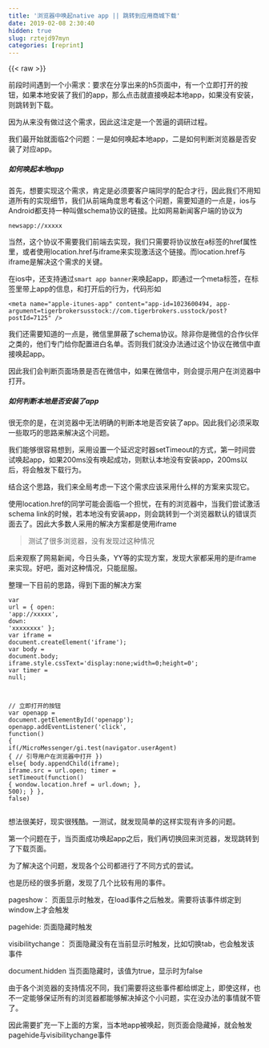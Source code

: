 ```yaml
---
title: '浏览器中唤起native app || 跳转到应用商城下载' 
date: 2019-02-08 2:30:40
hidden: true
slug: rztejd97myn
categories: [reprint]
---
```


{{< raw >}}

                    
<p>前段时间遇到一个小需求：要求在分享出来的h5页面中，有一个立即打开的按钮，如果本地安装了我们的app，那么点击就直接唤起本地app，如果没有安装，则跳转到下载。</p>
<p>因为从来没有做过这个需求，因此这注定是一个苦逼的调研过程。</p>
<p>我们最开始就面临2个问题：一是如何唤起本地app，二是如何判断浏览器是否安装了对应app。</p>
<h5>如何唤起本地app</h5>
<p>首先，想要实现这个需求，肯定是必须要客户端同学的配合才行，因此我们不用知道所有的实现细节，我们从前端角度思考看这个问题，需要知道的一点是，ios与Android都支持一种叫做schema协议的链接。比如网易新闻客户端的协议为</p>
<div class="widget-codetool" style="display:none;">
      <div class="widget-codetool--inner">
      <span class="selectCode code-tool" data-toggle="tooltip" data-placement="top" title="" data-original-title="全选"></span>
      <span type="button" class="copyCode code-tool" data-toggle="tooltip" data-placement="top" data-clipboard-text="newsapp://xxxxx" title="" data-original-title="复制"></span>
      <span type="button" class="saveToNote code-tool" data-toggle="tooltip" data-placement="top" title="" data-original-title="放进笔记"></span>
      </div>
      </div><pre class="hljs haxe"><code style="word-break: break-word; white-space: initial;"><span class="hljs-keyword">new</span><span class="hljs-type">sapp</span>:<span class="hljs-comment">//xxxxx</span></code></pre>
<p>当然，这个协议不需要我们前端去实现，我们只需要将协议放在a标签的href属性里，或者使用location.href与iframe来实现激活这个链接。而location.href与iframe是解决这个需求的关键。</p>
<p>在ios中，还支持通过<code>smart app banner</code>来唤起app，即通过一个meta标签，在标签里带上app的信息，和打开后的行为，代码形如</p>
<div class="widget-codetool" style="display:none;">
      <div class="widget-codetool--inner">
      <span class="selectCode code-tool" data-toggle="tooltip" data-placement="top" title="" data-original-title="全选"></span>
      <span type="button" class="copyCode code-tool" data-toggle="tooltip" data-placement="top" data-clipboard-text="<meta name=&quot;apple-itunes-app&quot; content=&quot;app-id=1023600494, app-argument=tigerbrokersusstock://com.tigerbrokers.usstock/post?postId=7125&quot; />" title="" data-original-title="复制"></span>
      <span type="button" class="saveToNote code-tool" data-toggle="tooltip" data-placement="top" title="" data-original-title="放进笔记"></span>
      </div>
      </div><pre class="xml hljs"><code class="html" style="word-break: break-word; white-space: initial;"><span class="hljs-tag">&lt;<span class="hljs-name">meta</span> <span class="hljs-attr">name</span>=<span class="hljs-string">"apple-itunes-app"</span> <span class="hljs-attr">content</span>=<span class="hljs-string">"app-id=1023600494, app-argument=tigerbrokersusstock://com.tigerbrokers.usstock/post?postId=7125"</span> /&gt;</span></code></pre>
<p>我们还需要知道的一点是，微信里屏蔽了schema协议。除非你是微信的合作伙伴之类的，他们专门给你配置进白名单。否则我们就没办法通过这个协议在微信中直接唤起app。</p>
<p>因此我们会判断页面场景是否在微信中，如果在微信中，则会提示用户在浏览器中打开。</p>
<h5>如何判断本地是否安装了app</h5>
<p>很无奈的是，在浏览器中无法明确的判断本地是否安装了app。因此我们必须采取一些取巧的思路来解决这个问题。</p>
<p>我们能够很容易想到，采用设置一个延迟定时器setTimeout的方式，第一时间尝试唤起app，如果200ms没有唤起成功，则默认本地没有安装app，200ms以后，将会触发下载行为。</p>
<p>结合这个思路，我们来全局考虑一下这个需求应该采用什么样的方案来实现它。</p>
<p>使用location.href的同学可能会面临一个担忧，在有的浏览器中，当我们尝试激活schema link的时候，若本地没有安装app，则会跳转到一个浏览器默认的错误页面去了。因此大多数人采用的解决方案都是使用iframe</p>
<blockquote>测试了很多浏览器，没有发现过这种情况</blockquote>
<p>后来观察了网易新闻，今日头条，YY等的实现方案，发现大家都采用的是iframe来实现。好吧，面对这种情况，只能屈服。</p>
<p>整理一下目前的思路，得到下面的解决方案</p>
<div class="widget-codetool" style="display:none;">
      <div class="widget-codetool--inner">
      <span class="selectCode code-tool" data-toggle="tooltip" data-placement="top" title="" data-original-title="全选"></span>
      <span type="button" class="copyCode code-tool" data-toggle="tooltip" data-placement="top" data-clipboard-text="var url = {
  open: 'app://xxxxx',
  down: 'xxxxxxxx'
};
var iframe = document.createElement('iframe');
var body = document.body;
iframe.style.cssText='display:none;width=0;height=0';
var timer = null;

// 立即打开的按钮
var openapp = document.getElementById('openapp');
openapp.addEventListener('click', function() {
  if(/MicroMessenger/gi.test(navigator.userAgent) {
    // 引导用户在浏览器中打开
  }) else{
    body.appendChild(iframe);
    iframe.src = url.open;
    timer = setTimeout(function() {
      wondow.location.href = url.down;
    }, 500);
  }
}, false)
" title="" data-original-title="复制"></span>
      <span type="button" class="saveToNote code-tool" data-toggle="tooltip" data-placement="top" title="" data-original-title="放进笔记"></span>
      </div>
      </div><pre class="javascript hljs"><code class="js"><span class="hljs-keyword">var</span> url = {
  <span class="hljs-attr">open</span>: <span class="hljs-string">'app://xxxxx'</span>,
  <span class="hljs-attr">down</span>: <span class="hljs-string">'xxxxxxxx'</span>
};
<span class="hljs-keyword">var</span> iframe = <span class="hljs-built_in">document</span>.createElement(<span class="hljs-string">'iframe'</span>);
<span class="hljs-keyword">var</span> body = <span class="hljs-built_in">document</span>.body;
iframe.style.cssText=<span class="hljs-string">'display:none;width=0;height=0'</span>;
<span class="hljs-keyword">var</span> timer = <span class="hljs-literal">null</span>;

<span class="hljs-comment">// 立即打开的按钮</span>
<span class="hljs-keyword">var</span> openapp = <span class="hljs-built_in">document</span>.getElementById(<span class="hljs-string">'openapp'</span>);
openapp.addEventListener(<span class="hljs-string">'click'</span>, <span class="hljs-function"><span class="hljs-keyword">function</span>(<span class="hljs-params"></span>) </span>{
  <span class="hljs-keyword">if</span>(<span class="hljs-regexp">/MicroMessenger/gi</span>.test(navigator.userAgent) {
    <span class="hljs-comment">// 引导用户在浏览器中打开</span>
  }) <span class="hljs-keyword">else</span>{
    body.appendChild(iframe);
    iframe.src = url.open;
    timer = setTimeout(<span class="hljs-function"><span class="hljs-keyword">function</span>(<span class="hljs-params"></span>) </span>{
      wondow.location.href = url.down;
    }, <span class="hljs-number">500</span>);
  }
}, <span class="hljs-literal">false</span>)
</code></pre>
<p>想法很美好，现实很残酷。一测试，就发现简单的这样实现有许多的问题。</p>
<p>第一个问题在于，当页面成功唤起app之后，我们再切换回来浏览器，发现跳转到了下载页面。</p>
<p>为了解决这个问题，发现各个公司都进行了不同方式的尝试。</p>
<p>也是历经的很多折磨，发现了几个比较有用的事件。</p>
<p>pageshow： 页面显示时触发，在load事件之后触发。需要将该事件绑定到window上才会触发</p>
<p>pagehide: 页面隐藏时触发</p>
<p>visibilitychange： 页面隐藏没有在当前显示时触发，比如切换tab，也会触发该事件</p>
<p>document.hidden 当页面隐藏时，该值为true，显示时为false</p>
<p>由于各个浏览器的支持情况不同，我们需要将这些事件都给绑定上，即使这样，也不一定能够保证所有的浏览器都能够解决掉这个小问题，实在没办法的事情就不管了。</p>
<p>因此需要扩充一下上面的方案，当本地app被唤起，则页面会隐藏掉，就会触发pagehide与visibilitychange事件</p>
<div class="widget-codetool" style="display:none;">
      <div class="widget-codetool--inner">
      <span class="selectCode code-tool" data-toggle="tooltip" data-placement="top" title="" data-original-title="全选"></span>
      <span type="button" class="copyCode code-tool" data-toggle="tooltip" data-placement="top" data-clipboard-text="$(document).on('visibilitychange webkitvisibilitychange', function() {
    var tag = document.hidden || document.webkitHidden;
    if (tag) {
        clearTimeout(timer);
    }
})

$(window).on('pagehide', function() {
    clearTimeout(timer);
})" title="" data-original-title="复制"></span>
      <span type="button" class="saveToNote code-tool" data-toggle="tooltip" data-placement="top" title="" data-original-title="放进笔记"></span>
      </div>
      </div><pre class="javascript hljs"><code class="js">$(<span class="hljs-built_in">document</span>).on(<span class="hljs-string">'visibilitychange webkitvisibilitychange'</span>, <span class="hljs-function"><span class="hljs-keyword">function</span>(<span class="hljs-params"></span>) </span>{
    <span class="hljs-keyword">var</span> tag = <span class="hljs-built_in">document</span>.hidden || <span class="hljs-built_in">document</span>.webkitHidden;
    <span class="hljs-keyword">if</span> (tag) {
        clearTimeout(timer);
    }
})

$(<span class="hljs-built_in">window</span>).on(<span class="hljs-string">'pagehide'</span>, <span class="hljs-function"><span class="hljs-keyword">function</span>(<span class="hljs-params"></span>) </span>{
    clearTimeout(timer);
})</code></pre>
<p>而另外一个问题就是IOS9+下面的问题了。ios9的Safari，根本不支持通过iframe跳转到其他页面去。也就是说，在safari下，我的整体方案被全盘否决！</p>
<p>于是我就只能尝试使用location.href的方式，这个方式能够唤起app，但是有一个坑爹的问题，使用schema协议唤起app会有弹窗而不会直接跳转去app！甚至当本地没有app时，会被判断为链接无效，然后还有一个弹窗。</p>
<p>这个弹窗会造成什么问题呢？如果用户不点确认按钮，根据上面的逻辑，这个时候就会发现页面会自动跳转到下载去了。而且无效的弹窗提示在用户体验上是不允许出现的。</p>
<p>好吧，继续扒别人的代码，看看别人是如何实现的。然后我又去观摩了其他公司的实现结果，发现网易新闻，今日头条都可以在ios直接从微信中唤起app。真是神奇了，可是今日头条在Android版微信上也没办法直接唤起的，他们在Android上都是直接到腾讯应用宝的下载里去。所以按道理来说这不是添加了白名单。</p>
<p>为了找到这个问题的解决方案，我在网易新闻的页面中扒出了他们的代码，并整理如下，添加了部分注释</p>
<div class="widget-codetool" style="display:none;">
      <div class="widget-codetool--inner">
      <span class="selectCode code-tool" data-toggle="tooltip" data-placement="top" title="" data-original-title="全选"></span>
      <span type="button" class="copyCode code-tool" data-toggle="tooltip" data-placement="top" data-clipboard-text="
window.NRUM = window.NRUM || {};
window.NRUM.config = {
    key:'27e86c0843344caca7ba9ea652d7948d',
    clientStart: +new Date()
};
(function() {
    var n = document.getElementsByTagName('script')[0],
        s = document.createElement('script');

    s.type = 'text/javascript';
    s.async = true;
    s.src = '//nos.netease.com/apmsdk/napm-web-min-1.1.3.js';
    n.parentNode.insertBefore(s, n);
})();


;
(function(window,doc){

    // http://apm.netease.com/manual?api=web
    NRUM.mark &amp;&amp; NRUM.mark('pageload', true)

    var list = []
    var config = null

    // jsonp
    function jsonp(a, b, c) {
        var d;
        d = document.createElement('script');
        d.src = a;
        c &amp;&amp; (d.charset = c);
        d.onload = function() {
            this.onload = this.onerror = null;
            this.parentNode.removeChild(this);
            b &amp;&amp; b(!0);
        };
        d.onerror = function() {
            this.onload = this.onerror = null;
            this.parentNode.removeChild(this);
            b &amp;&amp; b(!1);
        };
        document.head.appendChild(d);
    };


    function localParam(search,hash){
        search = search || window.location.search;
        hash = hash || window.location.hash;
        var fn = function(str,reg){
            if(str){
                var data = {};
                str.replace(reg,function( $0, $1, $2, $3 ){
                    data[ $1 ] = $3;
                });
                return data;
            }
        }
        return {search: fn(search,new RegExp( &quot;([^?=&amp;]+)(=([^&amp;]*))?&quot;, &quot;g&quot; ))||{},hash: fn(hash,new RegExp( &quot;([^#=&amp;]+)(=([^&amp;]*))?&quot;, &quot;g&quot; ))||{"}}";
    }

    jsonp('http://active.163.com/service/form/v1/5847/view/1047.jsonp')

    window.search = localParam().search
    window._callback = function(data) {
        window._callback = null
        list = data.list
        if(search.s &amp;&amp; !!search.s.match(/^wap/i)) {
            config = list.filter(function(item){
                return item.type === 'wap'
            })[0]
            return
        }
        config = list.filter(function(item){
            return item.type === search.s
        })[0]
    }

    var isAndroid = !!navigator.userAgent.match(/android/ig),
        isIos = !!navigator.userAgent.match(/iphone|ipod/ig),
        isIpad = !!navigator.userAgent.match(/ipad/ig),
        isIos9 = !!navigator.userAgent.match(/OS 9/ig),
        isYx = !!navigator.userAgent.match(/MailMaster_Android/i),
        isNewsapp = !!navigator.userAgent.match(/newsapp/i),
        isWeixin = (/MicroMessenger/ig).test(navigator.userAgent),
        isYixin = (/yixin/ig).test(navigator.userAgent),
        isQQ = (/qq/ig).test(navigator.userAgent),
        params = localParam().search,
        url = 'newsapp://',
        iframe = document.getElementById('iframe');

    var isIDevicePhone = (/iphone|ipod/gi).test(navigator.platform);
    var isIDeviceIpad = !isIDevicePhone &amp;&amp; (/ipad/gi).test(navigator.platform);
    var isIDevice = isIDevicePhone || isIDeviceIpad;
    var isandroid2_x = !isIDevice &amp;&amp; (/android\s?2\./gi).test(navigator.userAgent);
    var isIEMobile = !isIDevice &amp;&amp; !isAndroid &amp;&amp; (/MSIE/gi).test(navigator.userAgent);
    var android_url = (!isandroid2_x) ? &quot;http://3g.163.com/links/4304&quot; : &quot;http://3g.163.com/links/6264&quot;;
    var ios_url = &quot;http://3g.163.com/links/3615&quot;;
    var wphone_url = &quot;http://3g.163.com/links/3614&quot;;
    var channel = params.s || 'newsapp'

    // 判断在不同环境下app的url
    if(params.docid){
        if(params['boardid'] &amp;&amp; params['title']){
            url = url + 'comment/' + params.boardid + '/' + params.docid + '/' + params.title
        }else{
            url = url + 'doc/' + params.docid
        }
    }else if(params.sid){
        url = url + 'topic/' + params.sid
    }else if(params.pid){
        var pid = params.pid.split('_')
        url = url + 'photo/' + pid[0] + '/' + pid[1]
    }else if(params.vid){
        url = url + 'video/' + params.vid
    }else if(params.liveRoomid){
        url = url + 'live/' + params.liveRoomid
    }else if(params.url){
        url = url + 'web/' + decodeURIComponent(params.url)
    }else if(params.expertid){
        url = url + 'expert/' + params.expertid
    }else if(params.subjectid){
        url = url + 'subject/' + params.subjectid
    }else if(params.readerid){
        url = url + 'reader/' + params.readerid
    }else{
        url += 'startup'
    }
    if(url.indexOf('?') >= 0){
        url += '&amp;s=' + (params.s || 'sps')
    }else{
        url += '?s=' + (params.s || 'sps')
    }

    // ios &amp;&amp; 易信  用iframe 打开
    if((isIos||isIpad) &amp;&amp; navigator.userAgent.match(/yixin/i)) {
        document.getElementById('iframe').src = url;
    }

    var height = document.documentElement.clientHeight;

    // 通常情况下先尝试使用iframe打开
    document.getElementById('iframe').src = url;

    // 移动端浏览器中，将下载页面显示出来
    if(!isWeixin &amp;&amp; !isQQ &amp;&amp; !isYixin &amp;&amp; !isYx){
        document.querySelector('.main-body').style.display = 'block'
        if(isIos9){
            document.querySelector('.main-body').classList.add('showtip')
        }

        setTimeout(function(){
            document.body.scrollTop = 0
        },200)
    }else{
        document.getElementById('guide').style.display = 'block'
    }

    // Forward To Redirect Url
    // Add by zhanzhixiang 12/28/2015
    if (params.redirect) {
        var redirectUrl = decodeURIComponent(params.redirect);
        if ( typeof(URL) === 'function' &amp;&amp; new URL(redirectUrl).hostname.search(&quot;163.com&quot;) !== -1) {
            window.location.href = redirectUrl;
        } else if (redirectUrl.search(&quot;163.com&quot;) !== -1){
            window.location.href = redirectUrl;
        };
    }

    // Forward To Redirect Url End
    if ((isWeixin || isQQ) &amp;&amp; isAndroid) {
        window.location.href = 'http://a.app.qq.com/o/simple.jsp?pkgname=com.netease.newsreader.activity&amp;ckey=CK1331205846719&amp;android_schema=' +　url.match(/(.*)\?/)[1]
    }

    if(isIos||isIpad){
        document.getElementById(&quot;guide&quot;).classList.add('iosguideopen')
    }else if (isAndroid){
        document.getElementById(&quot;guide&quot;).classList.add('androidguideopen')
    }else{
        // window.location.href = 'http://www.163.com/newsapp'
    }

    document.getElementById('link').addEventListener('click', function(){

        // 统计
        neteaseTracker &amp;&amp; neteaseTracker(false,'http://sps.163.com/func/?func=downloadapp&amp;modelid='+modelid+'&amp;spst='+spst+'&amp;spsf&amp;spss=' + channel,'', 'sps' )

        if (config) {
            android_url = config.android
        }
        if (config &amp;&amp; config.iOS) {
            ios_url = config.iOS
        }
        if(isWeixin || isQQ){
            return
        }
        var msg = isIDeviceIpad ? &quot;检测到您正在使用iPad, 是否直接前往AppStore下载?&quot; : &quot;检测到您正在使用iPhone, 是否直接前往AppStore下载?&quot;;
        if (isIDevice){
            window.location = ios_url;
            return;
        }else if(isAndroid){
            // uc浏览器用iframe唤醒
            if(navigator.userAgent.match(/ucbrowser|yixin|MailMaster/i)){
                document.getElementById('iframe').src = url;
            } else {
                window.location.href = url;
            }
            setTimeout(function(){
                if(document.webkitHidden) {
                    return
                }
                if (confirm(&quot;检测到您正在使用Android 手机，是否直接下载程序安装包？&quot;)) {
                    neteaseTracker &amp;&amp; neteaseTracker(false,'http://sps.163.com/func/?func=downloadapp_pass&amp;modelid='+modelid+'&amp;spst='+spst+'&amp;spsf&amp;spss=' + channel,'', 'sps' )
                    window.location.href = android_url;
                } else {
                    neteaseTracker &amp;&amp; neteaseTracker(false,'http://sps.163.com/func/?func=downloadapp_cancel&amp;modelid='+modelid+'&amp;spst='+spst+'&amp;spsf&amp;spss=' + channel,'', 'sps' )
                }
            },200)
            return;
        }else if(isIEMobile){
            window.location = wphone_url;
            return;
        }else{
            window.open('http://www.163.com/special/00774IQ6/newsapp_download.html');
            return;
        }
    }, false)

    setTimeout(function(){
        if(isIDevice &amp;&amp; params.notdownload != 1 &amp;&amp; !isNewsapp &amp;&amp; !isIos9){
            document.getElementById('link').click()
        }
    }, 1000)

})(window,document);
" title="" data-original-title="复制"></span>
      <span type="button" class="saveToNote code-tool" data-toggle="tooltip" data-placement="top" title="" data-original-title="放进笔记"></span>
      </div>
      </div><pre class="javascript hljs"><code class="js">
<span class="hljs-built_in">window</span>.NRUM = <span class="hljs-built_in">window</span>.NRUM || {};
<span class="hljs-built_in">window</span>.NRUM.config = {
    <span class="hljs-attr">key</span>:<span class="hljs-string">'27e86c0843344caca7ba9ea652d7948d'</span>,
    <span class="hljs-attr">clientStart</span>: +<span class="hljs-keyword">new</span> <span class="hljs-built_in">Date</span>()
};
(<span class="hljs-function"><span class="hljs-keyword">function</span>(<span class="hljs-params"></span>) </span>{
    <span class="hljs-keyword">var</span> n = <span class="hljs-built_in">document</span>.getElementsByTagName(<span class="hljs-string">'script'</span>)[<span class="hljs-number">0</span>],
        s = <span class="hljs-built_in">document</span>.createElement(<span class="hljs-string">'script'</span>);

    s.type = <span class="hljs-string">'text/javascript'</span>;
    s.async = <span class="hljs-literal">true</span>;
    s.src = <span class="hljs-string">'//nos.netease.com/apmsdk/napm-web-min-1.1.3.js'</span>;
    n.parentNode.insertBefore(s, n);
})();


;
(<span class="hljs-function"><span class="hljs-keyword">function</span>(<span class="hljs-params">window,doc</span>)</span>{

    <span class="hljs-comment">// http://apm.netease.com/manual?api=web</span>
    NRUM.mark &amp;&amp; NRUM.mark(<span class="hljs-string">'pageload'</span>, <span class="hljs-literal">true</span>)

    <span class="hljs-keyword">var</span> list = []
    <span class="hljs-keyword">var</span> config = <span class="hljs-literal">null</span>

    <span class="hljs-comment">// jsonp</span>
    <span class="hljs-function"><span class="hljs-keyword">function</span> <span class="hljs-title">jsonp</span>(<span class="hljs-params">a, b, c</span>) </span>{
        <span class="hljs-keyword">var</span> d;
        d = <span class="hljs-built_in">document</span>.createElement(<span class="hljs-string">'script'</span>);
        d.src = a;
        c &amp;&amp; (d.charset = c);
        d.onload = <span class="hljs-function"><span class="hljs-keyword">function</span>(<span class="hljs-params"></span>) </span>{
            <span class="hljs-keyword">this</span>.onload = <span class="hljs-keyword">this</span>.onerror = <span class="hljs-literal">null</span>;
            <span class="hljs-keyword">this</span>.parentNode.removeChild(<span class="hljs-keyword">this</span>);
            b &amp;&amp; b(!<span class="hljs-number">0</span>);
        };
        d.onerror = <span class="hljs-function"><span class="hljs-keyword">function</span>(<span class="hljs-params"></span>) </span>{
            <span class="hljs-keyword">this</span>.onload = <span class="hljs-keyword">this</span>.onerror = <span class="hljs-literal">null</span>;
            <span class="hljs-keyword">this</span>.parentNode.removeChild(<span class="hljs-keyword">this</span>);
            b &amp;&amp; b(!<span class="hljs-number">1</span>);
        };
        <span class="hljs-built_in">document</span>.head.appendChild(d);
    };


    <span class="hljs-function"><span class="hljs-keyword">function</span> <span class="hljs-title">localParam</span>(<span class="hljs-params">search,hash</span>)</span>{
        search = search || <span class="hljs-built_in">window</span>.location.search;
        hash = hash || <span class="hljs-built_in">window</span>.location.hash;
        <span class="hljs-keyword">var</span> fn = <span class="hljs-function"><span class="hljs-keyword">function</span>(<span class="hljs-params">str,reg</span>)</span>{
            <span class="hljs-keyword">if</span>(str){
                <span class="hljs-keyword">var</span> data = {};
                str.replace(reg,<span class="hljs-function"><span class="hljs-keyword">function</span>(<span class="hljs-params"> $<span class="hljs-number">0</span>, $<span class="hljs-number">1</span>, $<span class="hljs-number">2</span>, $<span class="hljs-number">3</span> </span>)</span>{
                    data[ $<span class="hljs-number">1</span> ] = $<span class="hljs-number">3</span>;
                });
                <span class="hljs-keyword">return</span> data;
            }
        }
        <span class="hljs-keyword">return</span> {<span class="hljs-attr">search</span>: fn(search,<span class="hljs-keyword">new</span> <span class="hljs-built_in">RegExp</span>( <span class="hljs-string">"([^?=&amp;]+)(=([^&amp;]*))?"</span>, <span class="hljs-string">"g"</span> ))||{},<span class="hljs-attr">hash</span>: fn(hash,<span class="hljs-keyword">new</span> <span class="hljs-built_in">RegExp</span>( <span class="hljs-string">"([^#=&amp;]+)(=([^&amp;]*))?"</span>, <span class="hljs-string">"g"</span> ))||{"}}";
    }

    jsonp(<span class="hljs-string">'http://active.163.com/service/form/v1/5847/view/1047.jsonp'</span>)

    <span class="hljs-built_in">window</span>.search = localParam().search
    <span class="hljs-built_in">window</span>._callback = <span class="hljs-function"><span class="hljs-keyword">function</span>(<span class="hljs-params">data</span>) </span>{
        <span class="hljs-built_in">window</span>._callback = <span class="hljs-literal">null</span>
        list = data.list
        <span class="hljs-keyword">if</span>(search.s &amp;&amp; !!search.s.match(<span class="hljs-regexp">/^wap/i</span>)) {
            config = list.filter(<span class="hljs-function"><span class="hljs-keyword">function</span>(<span class="hljs-params">item</span>)</span>{
                <span class="hljs-keyword">return</span> item.type === <span class="hljs-string">'wap'</span>
            })[<span class="hljs-number">0</span>]
            <span class="hljs-keyword">return</span>
        }
        config = list.filter(<span class="hljs-function"><span class="hljs-keyword">function</span>(<span class="hljs-params">item</span>)</span>{
            <span class="hljs-keyword">return</span> item.type === search.s
        })[<span class="hljs-number">0</span>]
    }

    <span class="hljs-keyword">var</span> isAndroid = !!navigator.userAgent.match(<span class="hljs-regexp">/android/ig</span>),
        isIos = !!navigator.userAgent.match(<span class="hljs-regexp">/iphone|ipod/ig</span>),
        isIpad = !!navigator.userAgent.match(<span class="hljs-regexp">/ipad/ig</span>),
        isIos9 = !!navigator.userAgent.match(<span class="hljs-regexp">/OS 9/ig</span>),
        isYx = !!navigator.userAgent.match(<span class="hljs-regexp">/MailMaster_Android/i</span>),
        isNewsapp = !!navigator.userAgent.match(<span class="hljs-regexp">/newsapp/i</span>),
        isWeixin = (<span class="hljs-regexp">/MicroMessenger/ig</span>).test(navigator.userAgent),
        isYixin = (<span class="hljs-regexp">/yixin/ig</span>).test(navigator.userAgent),
        isQQ = (<span class="hljs-regexp">/qq/ig</span>).test(navigator.userAgent),
        params = localParam().search,
        url = <span class="hljs-string">'newsapp://'</span>,
        iframe = <span class="hljs-built_in">document</span>.getElementById(<span class="hljs-string">'iframe'</span>);

    <span class="hljs-keyword">var</span> isIDevicePhone = (<span class="hljs-regexp">/iphone|ipod/gi</span>).test(navigator.platform);
    <span class="hljs-keyword">var</span> isIDeviceIpad = !isIDevicePhone &amp;&amp; (<span class="hljs-regexp">/ipad/gi</span>).test(navigator.platform);
    <span class="hljs-keyword">var</span> isIDevice = isIDevicePhone || isIDeviceIpad;
    <span class="hljs-keyword">var</span> isandroid2_x = !isIDevice &amp;&amp; (<span class="hljs-regexp">/android\s?2\./gi</span>).test(navigator.userAgent);
    <span class="hljs-keyword">var</span> isIEMobile = !isIDevice &amp;&amp; !isAndroid &amp;&amp; (<span class="hljs-regexp">/MSIE/gi</span>).test(navigator.userAgent);
    <span class="hljs-keyword">var</span> android_url = (!isandroid2_x) ? <span class="hljs-string">"http://3g.163.com/links/4304"</span> : <span class="hljs-string">"http://3g.163.com/links/6264"</span>;
    <span class="hljs-keyword">var</span> ios_url = <span class="hljs-string">"http://3g.163.com/links/3615"</span>;
    <span class="hljs-keyword">var</span> wphone_url = <span class="hljs-string">"http://3g.163.com/links/3614"</span>;
    <span class="hljs-keyword">var</span> channel = params.s || <span class="hljs-string">'newsapp'</span>

    <span class="hljs-comment">// 判断在不同环境下app的url</span>
    <span class="hljs-keyword">if</span>(params.docid){
        <span class="hljs-keyword">if</span>(params[<span class="hljs-string">'boardid'</span>] &amp;&amp; params[<span class="hljs-string">'title'</span>]){
            url = url + <span class="hljs-string">'comment/'</span> + params.boardid + <span class="hljs-string">'/'</span> + params.docid + <span class="hljs-string">'/'</span> + params.title
        }<span class="hljs-keyword">else</span>{
            url = url + <span class="hljs-string">'doc/'</span> + params.docid
        }
    }<span class="hljs-keyword">else</span> <span class="hljs-keyword">if</span>(params.sid){
        url = url + <span class="hljs-string">'topic/'</span> + params.sid
    }<span class="hljs-keyword">else</span> <span class="hljs-keyword">if</span>(params.pid){
        <span class="hljs-keyword">var</span> pid = params.pid.split(<span class="hljs-string">'_'</span>)
        url = url + <span class="hljs-string">'photo/'</span> + pid[<span class="hljs-number">0</span>] + <span class="hljs-string">'/'</span> + pid[<span class="hljs-number">1</span>]
    }<span class="hljs-keyword">else</span> <span class="hljs-keyword">if</span>(params.vid){
        url = url + <span class="hljs-string">'video/'</span> + params.vid
    }<span class="hljs-keyword">else</span> <span class="hljs-keyword">if</span>(params.liveRoomid){
        url = url + <span class="hljs-string">'live/'</span> + params.liveRoomid
    }<span class="hljs-keyword">else</span> <span class="hljs-keyword">if</span>(params.url){
        url = url + <span class="hljs-string">'web/'</span> + <span class="hljs-built_in">decodeURIComponent</span>(params.url)
    }<span class="hljs-keyword">else</span> <span class="hljs-keyword">if</span>(params.expertid){
        url = url + <span class="hljs-string">'expert/'</span> + params.expertid
    }<span class="hljs-keyword">else</span> <span class="hljs-keyword">if</span>(params.subjectid){
        url = url + <span class="hljs-string">'subject/'</span> + params.subjectid
    }<span class="hljs-keyword">else</span> <span class="hljs-keyword">if</span>(params.readerid){
        url = url + <span class="hljs-string">'reader/'</span> + params.readerid
    }<span class="hljs-keyword">else</span>{
        url += <span class="hljs-string">'startup'</span>
    }
    <span class="hljs-keyword">if</span>(url.indexOf(<span class="hljs-string">'?'</span>) &gt;= <span class="hljs-number">0</span>){
        url += <span class="hljs-string">'&amp;s='</span> + (params.s || <span class="hljs-string">'sps'</span>)
    }<span class="hljs-keyword">else</span>{
        url += <span class="hljs-string">'?s='</span> + (params.s || <span class="hljs-string">'sps'</span>)
    }

    <span class="hljs-comment">// ios &amp;&amp; 易信  用iframe 打开</span>
    <span class="hljs-keyword">if</span>((isIos||isIpad) &amp;&amp; navigator.userAgent.match(<span class="hljs-regexp">/yixin/i</span>)) {
        <span class="hljs-built_in">document</span>.getElementById(<span class="hljs-string">'iframe'</span>).src = url;
    }

    <span class="hljs-keyword">var</span> height = <span class="hljs-built_in">document</span>.documentElement.clientHeight;

    <span class="hljs-comment">// 通常情况下先尝试使用iframe打开</span>
    <span class="hljs-built_in">document</span>.getElementById(<span class="hljs-string">'iframe'</span>).src = url;

    <span class="hljs-comment">// 移动端浏览器中，将下载页面显示出来</span>
    <span class="hljs-keyword">if</span>(!isWeixin &amp;&amp; !isQQ &amp;&amp; !isYixin &amp;&amp; !isYx){
        <span class="hljs-built_in">document</span>.querySelector(<span class="hljs-string">'.main-body'</span>).style.display = <span class="hljs-string">'block'</span>
        <span class="hljs-keyword">if</span>(isIos9){
            <span class="hljs-built_in">document</span>.querySelector(<span class="hljs-string">'.main-body'</span>).classList.add(<span class="hljs-string">'showtip'</span>)
        }

        setTimeout(<span class="hljs-function"><span class="hljs-keyword">function</span>(<span class="hljs-params"></span>)</span>{
            <span class="hljs-built_in">document</span>.body.scrollTop = <span class="hljs-number">0</span>
        },<span class="hljs-number">200</span>)
    }<span class="hljs-keyword">else</span>{
        <span class="hljs-built_in">document</span>.getElementById(<span class="hljs-string">'guide'</span>).style.display = <span class="hljs-string">'block'</span>
    }

    <span class="hljs-comment">// Forward To Redirect Url</span>
    <span class="hljs-comment">// Add by zhanzhixiang 12/28/2015</span>
    <span class="hljs-keyword">if</span> (params.redirect) {
        <span class="hljs-keyword">var</span> redirectUrl = <span class="hljs-built_in">decodeURIComponent</span>(params.redirect);
        <span class="hljs-keyword">if</span> ( <span class="hljs-keyword">typeof</span>(URL) === <span class="hljs-string">'function'</span> &amp;&amp; <span class="hljs-keyword">new</span> URL(redirectUrl).hostname.search(<span class="hljs-string">"163.com"</span>) !== <span class="hljs-number">-1</span>) {
            <span class="hljs-built_in">window</span>.location.href = redirectUrl;
        } <span class="hljs-keyword">else</span> <span class="hljs-keyword">if</span> (redirectUrl.search(<span class="hljs-string">"163.com"</span>) !== <span class="hljs-number">-1</span>){
            <span class="hljs-built_in">window</span>.location.href = redirectUrl;
        };
    }

    <span class="hljs-comment">// Forward To Redirect Url End</span>
    <span class="hljs-keyword">if</span> ((isWeixin || isQQ) &amp;&amp; isAndroid) {
        <span class="hljs-built_in">window</span>.location.href = <span class="hljs-string">'http://a.app.qq.com/o/simple.jsp?pkgname=com.netease.newsreader.activity&amp;ckey=CK1331205846719&amp;android_schema='</span> +　url.match(<span class="hljs-regexp">/(.*)\?/</span>)[<span class="hljs-number">1</span>]
    }

    <span class="hljs-keyword">if</span>(isIos||isIpad){
        <span class="hljs-built_in">document</span>.getElementById(<span class="hljs-string">"guide"</span>).classList.add(<span class="hljs-string">'iosguideopen'</span>)
    }<span class="hljs-keyword">else</span> <span class="hljs-keyword">if</span> (isAndroid){
        <span class="hljs-built_in">document</span>.getElementById(<span class="hljs-string">"guide"</span>).classList.add(<span class="hljs-string">'androidguideopen'</span>)
    }<span class="hljs-keyword">else</span>{
        <span class="hljs-comment">// window.location.href = 'http://www.163.com/newsapp'</span>
    }

    <span class="hljs-built_in">document</span>.getElementById(<span class="hljs-string">'link'</span>).addEventListener(<span class="hljs-string">'click'</span>, <span class="hljs-function"><span class="hljs-keyword">function</span>(<span class="hljs-params"></span>)</span>{

        <span class="hljs-comment">// 统计</span>
        neteaseTracker &amp;&amp; neteaseTracker(<span class="hljs-literal">false</span>,<span class="hljs-string">'http://sps.163.com/func/?func=downloadapp&amp;modelid='</span>+modelid+<span class="hljs-string">'&amp;spst='</span>+spst+<span class="hljs-string">'&amp;spsf&amp;spss='</span> + channel,<span class="hljs-string">''</span>, <span class="hljs-string">'sps'</span> )

        <span class="hljs-keyword">if</span> (config) {
            android_url = config.android
        }
        <span class="hljs-keyword">if</span> (config &amp;&amp; config.iOS) {
            ios_url = config.iOS
        }
        <span class="hljs-keyword">if</span>(isWeixin || isQQ){
            <span class="hljs-keyword">return</span>
        }
        <span class="hljs-keyword">var</span> msg = isIDeviceIpad ? <span class="hljs-string">"检测到您正在使用iPad, 是否直接前往AppStore下载?"</span> : <span class="hljs-string">"检测到您正在使用iPhone, 是否直接前往AppStore下载?"</span>;
        <span class="hljs-keyword">if</span> (isIDevice){
            <span class="hljs-built_in">window</span>.location = ios_url;
            <span class="hljs-keyword">return</span>;
        }<span class="hljs-keyword">else</span> <span class="hljs-keyword">if</span>(isAndroid){
            <span class="hljs-comment">// uc浏览器用iframe唤醒</span>
            <span class="hljs-keyword">if</span>(navigator.userAgent.match(<span class="hljs-regexp">/ucbrowser|yixin|MailMaster/i</span>)){
                <span class="hljs-built_in">document</span>.getElementById(<span class="hljs-string">'iframe'</span>).src = url;
            } <span class="hljs-keyword">else</span> {
                <span class="hljs-built_in">window</span>.location.href = url;
            }
            setTimeout(<span class="hljs-function"><span class="hljs-keyword">function</span>(<span class="hljs-params"></span>)</span>{
                <span class="hljs-keyword">if</span>(<span class="hljs-built_in">document</span>.webkitHidden) {
                    <span class="hljs-keyword">return</span>
                }
                <span class="hljs-keyword">if</span> (confirm(<span class="hljs-string">"检测到您正在使用Android 手机，是否直接下载程序安装包？"</span>)) {
                    neteaseTracker &amp;&amp; neteaseTracker(<span class="hljs-literal">false</span>,<span class="hljs-string">'http://sps.163.com/func/?func=downloadapp_pass&amp;modelid='</span>+modelid+<span class="hljs-string">'&amp;spst='</span>+spst+<span class="hljs-string">'&amp;spsf&amp;spss='</span> + channel,<span class="hljs-string">''</span>, <span class="hljs-string">'sps'</span> )
                    <span class="hljs-built_in">window</span>.location.href = android_url;
                } <span class="hljs-keyword">else</span> {
                    neteaseTracker &amp;&amp; neteaseTracker(<span class="hljs-literal">false</span>,<span class="hljs-string">'http://sps.163.com/func/?func=downloadapp_cancel&amp;modelid='</span>+modelid+<span class="hljs-string">'&amp;spst='</span>+spst+<span class="hljs-string">'&amp;spsf&amp;spss='</span> + channel,<span class="hljs-string">''</span>, <span class="hljs-string">'sps'</span> )
                }
            },<span class="hljs-number">200</span>)
            <span class="hljs-keyword">return</span>;
        }<span class="hljs-keyword">else</span> <span class="hljs-keyword">if</span>(isIEMobile){
            <span class="hljs-built_in">window</span>.location = wphone_url;
            <span class="hljs-keyword">return</span>;
        }<span class="hljs-keyword">else</span>{
            <span class="hljs-built_in">window</span>.open(<span class="hljs-string">'http://www.163.com/special/00774IQ6/newsapp_download.html'</span>);
            <span class="hljs-keyword">return</span>;
        }
    }, <span class="hljs-literal">false</span>)

    setTimeout(<span class="hljs-function"><span class="hljs-keyword">function</span>(<span class="hljs-params"></span>)</span>{
        <span class="hljs-keyword">if</span>(isIDevice &amp;&amp; params.notdownload != <span class="hljs-number">1</span> &amp;&amp; !isNewsapp &amp;&amp; !isIos9){
            <span class="hljs-built_in">document</span>.getElementById(<span class="hljs-string">'link'</span>).click()
        }
    }, <span class="hljs-number">1000</span>)

})(<span class="hljs-built_in">window</span>,<span class="hljs-built_in">document</span>);
</code></pre>
<p>虽然有一些外部的引用，和一些搞不懂是干什么用的方法和变量，但是基本逻辑还是能够看明白。好像也没有什么特别的地方。研究了许久，看到了一个jsonp请求很奇特。这是来干嘛用的？</p>
<p>于是费尽千辛万苦，搜索了很多文章，最终锁定了一个关键的名词 <strong>Universal links</strong>。</p>
<p>如果我早知道这个名词，那么问题就不会变的那么束手无策。所以这个东西是什么呢？</p>
<blockquote>Apple为iOS 9发布了一个所谓的通用链接的深层链接特性，即Universal links。虽然它并不完美，但是这一发布，让数以千计的应用开发人员突然意识到自己的应用体验被打破。<p>Universal links，一种能够方便的通过传统的HTTP/HTTPS 链接来启动App，使用相同的网址打开网站和App。</p>
</blockquote>
<p>关于这个问题的提问与universal links的介绍 <a href="http://stackoverflow.com/questions/31891777/ios-9-safari-iframe-src-with-custom-url-scheme-not-working" rel="nofollow noreferrer" target="_blank">点击这里查看</a></p>
<p>ios9推行的一个新的协议！ </p>
<p>关于本文的这个问题，国内的论坛有许许多多的文章来解决，但是提到universal links的文章少之又少，而我想吐槽的是，我们的ios开发也尼玛不知道这个名词，搞什么鬼。他改变了用户体验的关键在于，微信没有屏蔽这个协议。因此如果我们的app注册了这个协议，那么我们就能够从微信中直接唤起app。</p>
<p>这个时候我就发现，上面贴的网易新闻代码中的jsonp请求的内容，就是这个协议必须的一个叫做<code>apple-app-site-association</code>的JSON文件</p>
<div class="widget-codetool" style="display:none;">
      <div class="widget-codetool--inner">
      <span class="selectCode code-tool" data-toggle="tooltip" data-placement="top" title="" data-original-title="全选"></span>
      <span type="button" class="copyCode code-tool" data-toggle="tooltip" data-placement="top" data-clipboard-text="{
   &quot;applinks&quot;: {
       &quot;apps&quot;: [ ],
       &quot;details&quot;: {
           &quot;TEAM-IDENTIFIER.YOUR.BUNDLE.IDENTIFIER&quot;: {
               &quot;paths&quot;: [
                   &quot;*&quot;
               ]
           }
       }
   }
}" title="" data-original-title="复制"></span>
      <span type="button" class="saveToNote code-tool" data-toggle="tooltip" data-placement="top" title="" data-original-title="放进笔记"></span>
      </div>
      </div><pre class="javascript hljs"><code class="js">{
   <span class="hljs-string">"applinks"</span>: {
       <span class="hljs-string">"apps"</span>: [ ],
       <span class="hljs-string">"details"</span>: {
           <span class="hljs-string">"TEAM-IDENTIFIER.YOUR.BUNDLE.IDENTIFIER"</span>: {
               <span class="hljs-string">"paths"</span>: [
                   <span class="hljs-string">"*"</span>
               ]
           }
       }
   }
}</code></pre>
<p>大家可以直接访问这个链接，查看里面的内容</p>
<p><a href="http://active.163.com/service/form/v1/5847/view/1047.jsonp" rel="nofollow noreferrer" target="_blank">http://active.163.com/service...</a></p>
<p>至于universal links具体如何实现，让ios的同学去搞定吧，这里提供两个参考文章</p>
<p><a href="http://www.cocoachina.com/bbs/read.php?tid-1486368.html" rel="nofollow noreferrer" target="_blank">http://www.cocoachina.com/bbs...</a></p>
<p><a href="https://blog.branch.io/how-to-setup-universal-links-to-deep-link-on-apple-ios-9" rel="nofollow noreferrer" target="_blank">https://blog.branch.io/how-to...</a></p>
<p>支持了这个协议之后，我们又可以通过iframe来唤起app了，因此基本逻辑就是这样了。</p>
<p>但是！并不是就没有坑了。</p>
<p>universal links还有一个大坑，就是如果想要通过universal links只在在微信中打开app，同一个页面我们还得使用不同的两个域名。</p>
<p>这个特性虽然有点坑，但是通过这个特性却能够完美判断本地是否安装了你们的app。</p>
<p>比如我们正常访问当前页面的域名为A，对应的页面url为A+，而当我们点击按钮，需要打开app用到的域名为B，，对应的页面url为B+。</p>
<p>A与B都被注册成为了对应app的universal links，A+ 与 B+ 都指向同一个页面。 </p>
<p>我们通过js判断，如果是通过B+访问的该页面，则直接跳去下载app。这样，当我们从A+通过点击访问B+时，如果universal links生效并且本地安装了对应的app，app会直接被打开。如果本地没有安装App，则会直接执行刚才B+中跳去下载的设定。</p>
<p>OK，这个问题，几乎所有的坑我都在上面说到了，如果想要做好兼容，就是一个针对每个坑做最优选择了，这是一个工作量的问题。</p>
<p>不过最终的调研结果是</p>
<p><strong>没有完美的解决方案</strong></p>
<p>就算是网易新闻，这个按钮在使用过程中也会有一些小bug，无法做到完美的状态。</p>
<p>因为我们面临许多没办法解决的问题，比如无法真正意义上的判断本地是否安装了app，pageshow，pagehide并不是所有的浏览器都支持等。很多其他博客里面，什么计算时间差等方案，我花了很久的时间去研究这个方案，结果是，根！本！没！有！用！</p>
<p>老实说，从微信中跳转到外部浏览器，并不是一个好的解决方案，这样会导致很多用户流失，因此大家都在ios上实现了universal links。</p>
<p>网易新闻的逻辑是，点击打开会跳转到一个下载页面，这个下载页面一加载完成就尝试打开app，如果打开了就直接跑到app里面去了，如果没有就在页面上有一个立即下载的按钮，按钮行只有下载处理。</p>
<p>这个问题就总结到这里，如果大家有更好的方案，欢迎与我沟通。</p>
<blockquote>不用折腾universal link了，微信已经禁用 ~   2018-01-08</blockquote>
<p><span class="img-wrap"><img data-src="/img/bV0emY?w=800&amp;h=300" src="https://static.alili.tech/img/bV0emY?w=800&amp;h=300" alt="clipboard.png" title="clipboard.png" style="cursor: pointer;"></span></p>

                
{{< /raw >}}

# 版权声明
本文资源来源互联网，仅供学习研究使用，版权归该资源的合法拥有者所有，

本文仅用于学习、研究和交流目的。转载请注明出处、完整链接以及原作者。

原作者若认为本站侵犯了您的版权，请联系我们，我们会立即删除！

## 原文标题
浏览器中唤起native app || 跳转到应用商城下载

## 原文链接
[https://segmentfault.com/a/1190000005848133](https://segmentfault.com/a/1190000005848133)

